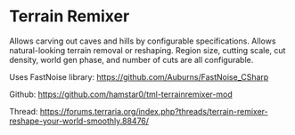 # Terrain Remixer

Allows carving out caves and hills by configurable specifications. Allows natural-looking terrain removal or reshaping. Region size, cutting scale, cut density, world gen phase, and number of cuts are all configurable.


Uses FastNoise library: https://github.com/Auburns/FastNoise_CSharp


Github: https://github.com/hamstar0/tml-terrainremixer-mod

Thread: https://forums.terraria.org/index.php?threads/terrain-remixer-reshape-your-world-smoothly.88476/
